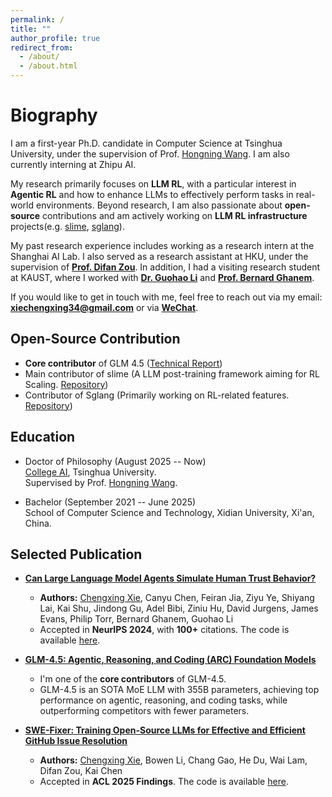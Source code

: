 ```yaml
---
permalink: /
title: ""
author_profile: true
redirect_from:
  - /about/
  - /about.html
---
```

# Biography

I am a first-year Ph.D. candidate in Computer Science at Tsinghua University, under the supervision of Prof. [Hongning Wang](https://www.cs.tsinghua.edu.cn/csen/info/1313/4406.htm). I am also currently interning at Zhipu AI.

My research primarily focuses on **LLM RL**, with a particular interest in **Agentic RL** and how to enhance LLMs to effectively perform tasks in real-world environments. Beyond research, I am also passionate about **open-source** contributions and am actively working on **LLM RL infrastructure** projects(e.g. [slime](https://github.com/THUDM/slime), [sglang](https://github.com/sgl-project/sglang)).

My past research experience includes working as a research intern at the Shanghai AI Lab. I also served as a research assistant at HKU, under the supervision of [**Prof. Difan Zou**](https://difanzou.github.io/). In addition, I had a visiting research student at KAUST, where I worked with [**Dr. Guohao Li**](https://ghli.org/) and [**Prof. Bernard Ghanem**](https://www.bernardghanem.com/).

If you would like to get in touch with me, feel free to reach out via my email: [**xiechengxing34@gmail.com**](mailto:xiechengxing34@gmail.com) or via [**WeChat**](/images/wechat_QR.png).


## Open-Source Contribution

- **Core contributor** of GLM 4.5 ([Technical Report](https://arxiv.org/abs/2508.06471))
- Main contributor of slime (A LLM post-training framework aiming for RL Scaling. [Repository](https://github.com/THUDM/slime))
- Contributor of Sglang (Primarily working on RL-related features. [Repository](https://github.com/sgl-project/sglang))

## Education
 - Doctor of Philosophy (August 2025 -- Now)  
  [College AI](https://collegeai.tsinghua.edu.cn/), Tsinghua University.  
  Supervised by Prof. [Hongning Wang](https://www.cs.tsinghua.edu.cn/csen/info/1313/4406.htm).  

 - Bachelor (September 2021 -- June 2025)  
  School of Computer Science and Technology, Xidian University, Xi'an, China.  


## Selected Publication

- **[Can Large Language Model Agents Simulate Human Trust Behavior?](https://arxiv.org/abs/2402.04559)**
  - **Authors:** [Chengxing Xie](#), Canyu Chen, Feiran Jia, Ziyu Ye, Shiyang Lai, Kai Shu, Jindong Gu, Adel Bibi, Ziniu Hu, David Jurgens, James Evans, Philip Torr, Bernard Ghanem, Guohao Li
  - Accepted in **NeurIPS 2024**, with **100+** citations. The code is available [here](https://github.com/camel-ai/agent-trust).

- **[GLM-4.5: Agentic, Reasoning, and Coding (ARC) Foundation Models](https://www.arxiv.org/pdf/2508.06471)**
  - I'm one of the **core contributors** of GLM-4.5.
  - GLM-4.5 is an SOTA MoE LLM with 355B parameters, achieving top performance on agentic, reasoning, and coding tasks, while outperforming competitors with fewer parameters.

- **[SWE-Fixer: Training Open-Source LLMs for Effective and Efficient GitHub Issue Resolution](https://arxiv.org/abs/2501.05040)**
  - **Authors:** [Chengxing Xie](#), Bowen Li, Chang Gao, He Du, Wai Lam, Difan Zou, Kai Chen
  - Accepted in **ACL 2025 Findings**. The code is available [here](https://github.com/InternLM/SWE-Fixer?tab=readme-ov-file).

<!-- This is the front page of a website that is powered by the [Academic Pages template](https://github.com/academicpages/academicpages.github.io) and hosted on GitHub pages. [GitHub pages](https://pages.github.com) is a free service in which websites are built and hosted from code and data stored in a GitHub repository, automatically updating when a new commit is made to the repository. This template was forked from the [Minimal Mistakes Jekyll Theme](https://mmistakes.github.io/minimal-mistakes/) created by Michael Rose, and then extended to support the kinds of content that academics have: publications, talks, teaching, a portfolio, blog posts, and a dynamically-generated CV. You can fork [this template](https://github.com/academicpages/academicpages.github.io) right now, modify the configuration and markdown files, add your own PDFs and other content, and have your own site for free, with no ads!

A data-driven personal website
======
Like many other Jekyll-based GitHub Pages templates, Academic Pages makes you separate the website's content from its form. The content & metadata of your website are in structured markdown files, while various other files constitute the theme, specifying how to transform that content & metadata into HTML pages. You keep these various markdown (.md), YAML (.yml), HTML, and CSS files in a public GitHub repository. Each time you commit and push an update to the repository, the [GitHub pages](https://pages.github.com/) service creates static HTML pages based on these files, which are hosted on GitHub's servers free of charge.

Many of the features of dynamic content management systems (like Wordpress) can be achieved in this fashion, using a fraction of the computational resources and with far less vulnerability to hacking and DDoSing. You can also modify the theme to your heart's content without touching the content of your site. If you get to a point where you've broken something in Jekyll/HTML/CSS beyond repair, your markdown files describing your talks, publications, etc. are safe. You can rollback the changes or even delete the repository and start over - just be sure to save the markdown files! Finally, you can also write scripts that process the structured data on the site, such as [this one](https://github.com/academicpages/academicpages.github.io/blob/master/talkmap.ipynb) that analyzes metadata in pages about talks to display [a map of every location you've given a talk](https://academicpages.github.io/talkmap.html).

Getting started
======
1. Register a GitHub account if you don't have one and confirm your e-mail (required!)
2. Fork [this template](https://github.com/academicpages/academicpages.github.io) by clicking the "Use this template" button in the top right. 
3. Go to the repository's settings (rightmost item in the tabs that start with "Code", should be below "Unwatch"). Rename the repository "[your GitHub username].github.io", which will also be your website's URL.
4. Set site-wide configuration and create content & metadata (see below -- also see [this set of diffs](http://archive.is/3TPas) showing what files were changed to set up [an example site](https://getorg-testacct.github.io) for a user with the username "getorg-testacct")
5. Upload any files (like PDFs, .zip files, etc.) to the files/ directory. They will appear at https://[your GitHub username].github.io/files/example.pdf.  
6. Check status by going to the repository settings, in the "GitHub pages" section

Site-wide configuration
------
The main configuration file for the site is in the base directory in [_config.yml](https://github.com/academicpages/academicpages.github.io/blob/master/_config.yml), which defines the content in the sidebars and other site-wide features. You will need to replace the default variables with ones about yourself and your site's github repository. The configuration file for the top menu is in [_data/navigation.yml](https://github.com/academicpages/academicpages.github.io/blob/master/_data/navigation.yml). For example, if you don't have a portfolio or blog posts, you can remove those items from that navigation.yml file to remove them from the header. 

Create content & metadata
------
For site content, there is one markdown file for each type of content, which are stored in directories like _publications, _talks, _posts, _teaching, or _pages. For example, each talk is a markdown file in the [_talks directory](https://github.com/academicpages/academicpages.github.io/tree/master/_talks). At the top of each markdown file is structured data in YAML about the talk, which the theme will parse to do lots of cool stuff. The same structured data about a talk is used to generate the list of talks on the [Talks page](https://academicpages.github.io/talks), each [individual page](https://academicpages.github.io/talks/2012-03-01-talk-1) for specific talks, the talks section for the [CV page](https://academicpages.github.io/cv), and the [map of places you've given a talk](https://academicpages.github.io/talkmap.html) (if you run this [python file](https://github.com/academicpages/academicpages.github.io/blob/master/talkmap.py) or [Jupyter notebook](https://github.com/academicpages/academicpages.github.io/blob/master/talkmap.ipynb), which creates the HTML for the map based on the contents of the _talks directory).

**Markdown generator**

The repository includes [a set of Jupyter notebooks](https://github.com/academicpages/academicpages.github.io/tree/master/markdown_generator
) that converts a CSV containing structured data about talks or presentations into individual markdown files that will be properly formatted for the Academic Pages template. The sample CSVs in that directory are the ones I used to create my own personal website at stuartgeiger.com. My usual workflow is that I keep a spreadsheet of my publications and talks, then run the code in these notebooks to generate the markdown files, then commit and push them to the GitHub repository.

How to edit your site's GitHub repository
------
Many people use a git client to create files on their local computer and then push them to GitHub's servers. If you are not familiar with git, you can directly edit these configuration and markdown files directly in the github.com interface. Navigate to a file (like [this one](https://github.com/academicpages/academicpages.github.io/blob/master/_talks/2012-03-01-talk-1.md) and click the pencil icon in the top right of the content preview (to the right of the "Raw | Blame | History" buttons). You can delete a file by clicking the trashcan icon to the right of the pencil icon. You can also create new files or upload files by navigating to a directory and clicking the "Create new file" or "Upload files" buttons. 

Example: editing a markdown file for a talk
![Editing a markdown file for a talk](/images/editing-talk.png)

For more info
------
More info about configuring Academic Pages can be found in [the guide](https://academicpages.github.io/markdown/), the [growing wiki](https://github.com/academicpages/academicpages.github.io/wiki), and you can always [ask a question on GitHub](https://github.com/academicpages/academicpages.github.io/discussions). The [guides for the Minimal Mistakes theme](https://mmistakes.github.io/minimal-mistakes/docs/configuration/) (which this theme was forked from) might also be helpful. -->
